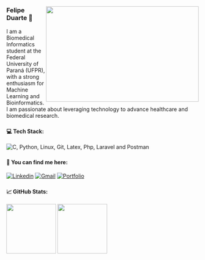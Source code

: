 
## 
<img src="https://images.alphacoders.com/131/1317390.png" min-width="400px" max-width="400px" width="400px" height="250px" align="right">

<h3 align="left">Felipe Duarte 👋</h3>



 I am a Biomedical Informatics student at the Federal University of Paraná (UFPR), with a strong enthusiasm for 
 Machine Learning and Bioinformatics. I am passionate about leveraging 
 technology to advance healthcare and biomedical research.

###

<h4 align="left">💻 Tech Stack:</h4>

<div align="left">
  <img src="https://skillicons.dev/icons?i=c,python,linux,git,latex,php,laravel,postman&theme=dark&perline=4" alt="C, Python, Linux, Git, Latex, Php, Laravel and Postman"  />
</div>

###

<h4 align="left">💠 You can find me here:</h4>

  [![Linkedin](https://skillicons.dev/icons?i=linkedin&theme=dark&perline=4)](https://www.linkedin.com/in/felipe-duarte-silva-4407b4211/)
  [![Gmail](https://skillicons.dev/icons?i=gmail&theme=dark&perline=4)](mailto:felpsduarte15@gmail.com)
  [![Portfolio](https://skillicons.dev/icons?i=devto&theme=dark&perline=4)](https://www.inf.ufpr.br/fds23/)

### 

<h4 align="left">📈 GitHub Stats:</h4>

<div>
  <img height="130cm" src="https://github-profile-summary-cards.vercel.app/api/cards/profile-details?username=felipeduuartee&theme=github_dark"/>
  <img height="130cm" src="https://github-readme-stats.vercel.app/api/top-langs/?username=felipeduuartee&hide_progress=true&theme=github_dark"/>
</div>
